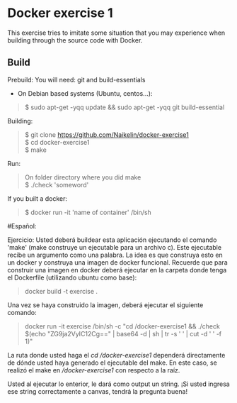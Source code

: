 # Docker exercise 1

This exercise tries to imitate some situation that you may experience when building through the source code with Docker.

## Build

Prebuild: 
You will need: git and build-essentials
 - On Debian based systems (Ubuntu, centos...):
> $ sudo apt-get -yqq update && sudo apt-get -yqq git build-essential

Building:
> $ git clone https://github.com/Naikelin/docker-exercise1  \
> $ cd docker-exercise1  \
> $ make

Run:

> On folder directory where you did make  \
> $ ./check 'someword'

If you built a docker:

> $ docker run -it 'name of container' /bin/sh

#Español:

Ejercicio: 
Usted deberá buildear esta aplicación ejecutando el comando 'make' (make construye un ejecutable para un archivo c). Este ejecutable recibe un argumento como una palabra. La idea es que construya esto en un docker y construya una imagen de docker funcional. Recuerde que para construir una imagen en docker deberá ejecutar en la carpeta donde tenga el Dockerfile (utilizando ubuntu como base):

> docker build -t exercise .

Una vez se haya construido la imagen, deberá ejecutar el siguiente comando:
> docker run -it exercise /bin/sh -c "cd /docker-exercise1 && ./check $(echo "ZG9ja2VyIC12Cg==" | base64 -d | sh | tr -s ' ' | cut -d ' ' -f 1)"

La ruta donde usted haga el *cd /docker-exercise1*  dependerá directamente de dónde usted haya generado el ejecutable del make. En este caso, se realizó el make en */docker-exercise1* con respecto a la raíz.

Usted al ejecutar lo enterior, le dará como output un string. ¡Si usted ingresa ese string correctamente a canvas, tendrá la pregunta buena!
